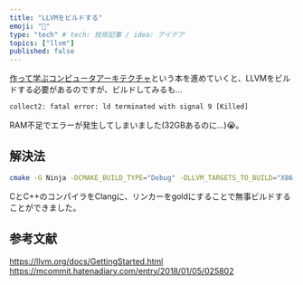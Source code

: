 ```yaml
---
title: "LLVMをビルドする"
emoji: "🐉"
type: "tech" # tech: 技術記事 / idea: アイデア
topics: ["llvm"]
published: false
---
```


[作って学ぶコンピュータアーキテクチャ](https://gihyo.jp/book/2022/978-4-297-12914-9)という本を進めていくと、LLVMをビルドする必要があるのですが、ビルドしてみるも…  

```txt
collect2: fatal error: ld terminated with signal 9 [Killed]
```

RAM不足でエラーが発生してしまいました(32GBあるのに…)😭。  

## 解決法

```sh
cmake -G Ninja -DCMAKE_BUILD_TYPE="Debug" -DLLVM_TARGETS_TO_BUILD="X86;RISCV" -DLLVM_ENABLE_PROJECTS="clang;libcxx;libcxxabi" -DCMAKE_CXX_COMPILER=clang++ -DCMAKE_C_COMPILER=clang -DLLVM_USE_LINKER=gold ../llvm 
```

CとC++のコンパイラをClangに、リンカーをgoldにすることで無事ビルドすることができました。  

## 参考文献

https://llvm.org/docs/GettingStarted.html  
https://mcommit.hatenadiary.com/entry/2018/01/05/025802
